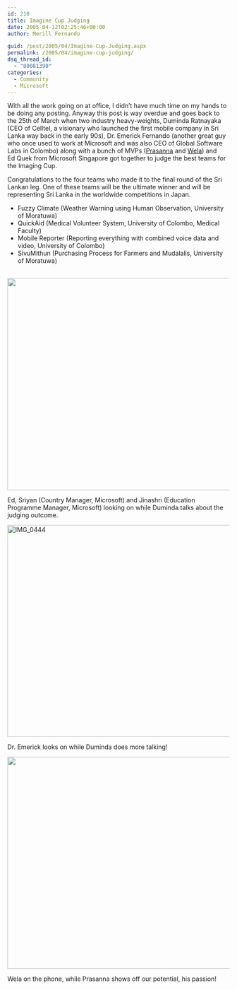 ```yaml
---
id: 210
title: Imagine Cup Judging
date: 2005-04-12T02:25:46+00:00
author: Merill Fernando

guid: /post/2005/04/Imagine-Cup-Judging.aspx
permalink: /2005/04/imagine-cup-judging/
dsq_thread_id:
  - "80081390"
categories:
  - Community
  - Microsoft
---
```

<p>With all the work going on at office, I didn&rsquo;t have much time on my hands to be doing any posting. Anyway this post is way overdue and goes back to the 25th of March when two industry heavy-weights, Duminda Ratnayaka (CEO of&nbsp;Celltel, a visionary who&nbsp;launched the first mobile company in Sri Lanka way back in the early 90s), Dr. Emerick Fernando (another great guy who once used to work at Microsoft&nbsp;and was also CEO of Global Software Labs in Colombo) along with&nbsp;a bunch of MVPs (<a href="http://thedeveloper.blogspot.com/">Prasanna</a> and <a href="http://www.welasharp.net/">Wela</a>) and Ed&nbsp;Quek from Microsoft Singapore got together to judge the best teams for the Imaging Cup.</p>
<p>Congratulations to the four teams who made it to the final round of the Sri Lankan leg. One of these teams will be the ultimate winner and will be representing Sri Lanka in the worldwide competitions in Japan.</p>
<ul>
<li>Fuzzy Climate (Weather Warning using Human Observation, University of Moratuwa)</li>
<li>QuickAid (Medical Volunteer System,&nbsp;University of Colombo, Medical Faculty)</li>
<li>Mobile Reporter (Reporting everything with combined voice data and video, University of Colombo)</li>
<li>SivuMithun (Purchasing Process for Farmers and Mudalalis, University of Moratuwa)<br />&nbsp; </li></ul>
<p><img height="480" alt="" src="http://www.merill.net/wp-content/uploads/contentbinary/IMG_0446_small.jpg" width="640" border="0" /></p>
<p>Ed, Sriyan (Country Manager, Microsoft) and&nbsp;Jinashri (Education Programme Manager, Microsoft)&nbsp;looking on while Duminda talks about the judging outcome.</p>
<p><img height="480" alt="IMG_0444" src="http://www.merill.net/wp-content/uploads/contentbinary/IMG_0444_small.jpg" width="640" border="0" /></p>
<p>Dr. Emerick looks on while Duminda does more talking!</p>
<p><img height="480" alt="" src="http://www.merill.net/wp-content/uploads/contentbinary/IMG_0445_small.jpg" width="640" border="0" /></p>
<p>Wela on the phone, while Prasanna shows off our potential, his passion!</p>